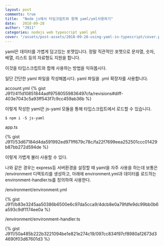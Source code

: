 ```yaml
---
layout: post
comments: true
title:  "Node js에서 타입크립트와 함께 yaml/yml사용하기"
date:   2018-09-28
author: "J911"
categories: nodejs web typescript yaml yml
cover: "/assets/post-assets/2018-09-28-using-yaml-in-typescript/cover.png"
---
```

yaml은 데이터를 가볍게 담고있는 포맷입니다. 정말 직관적인 포맷으로 문자열, 숫자, 배열, 리스트 등의 자료형도 지원을 합니다.

이것을 타입스크립트와 합께 사용하는 방법을 익혀봅시다.

일단 간단한 yaml 파일을 작성해봅시다. yaml 파일을 .yml 확장자를 사용합니다.

account.yml
{% gist J911/411d10851844adf97580559836497cfa/revisions#diff-403e7043c5a93ff543f7c9cc459ab36b %}

이렇게 작성한 yaml은 js-yaml 모듈을 통해 타입스크립트에서 로드할 수 있습니다.

```
$ npm i -S js-yaml
```
app.ts

{% gist J911/53d67184d4da591992ed971ff679c78c/fa22f7699eea252501ccc01429b87bb272d594de %}

이렇게 가볍게 불러 사용할 수 있다.

나와 같은 경우는 express등 서버환경을 설정할 때 yaml을 자주 사용을 하는데 보통은 /environment 디렉토리를 생성하고, 아래에 environment.yml과 데이터를 로드하는 environment-handler.ts를 정의하여 사용한다.

/environment/environment.yml

{% gist J911/b83e3245aa50386b6500e6c97da5cca9/4dcb8e0a79fdfe9dc99bb0b6a593c9df1174ee0a %}

/environment/environment-handler.ts

{% gist J911/50a485b222b3221094be1e821e274c19/097cc834f97cf8980a12673d34690f03d67601d3 %}